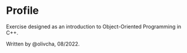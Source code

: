 # Profile
 
 Exercise designed as an introduction to Object-Oriented Programming in C++.

Written by @olivcha, 08/2022.
